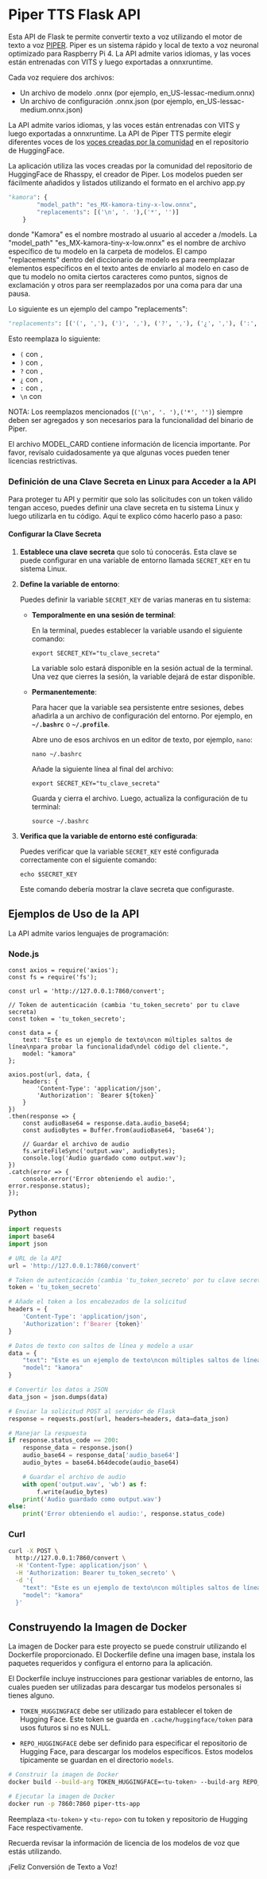 # Piper TTS Flask API

Esta API de Flask te permite convertir texto a voz utilizando el motor de texto a voz [PIPER](https://github.com/rhasspy/piper). Piper es un sistema rápido y local de texto a voz neuronal optimizado para Raspberry Pi 4. La API admite varios idiomas, y las voces están entrenadas con VITS y luego exportadas a onnxruntime.


Cada voz requiere dos archivos:

- Un archivo de modelo .onnx (por ejemplo, en_US-lessac-medium.onnx)
- Un archivo de configuración .onnx.json (por ejemplo, en_US-lessac-medium.onnx.json)

La API admite varios idiomas, y las voces están entrenadas con VITS y luego exportadas a onnxruntime. La API de Piper TTS permite elegir diferentes voces de los [voces creadas por la comunidad](https://huggingface.co/rhasspy/piper-voices/tree/main) en el repositorio de HuggingFace.

La aplicación utiliza las voces creadas por la comunidad del repositorio de HuggingFace de Rhasspy, el creador de Piper. Los modelos pueden ser fácilmente añadidos y listados utilizando el formato en el archivo app.py

```python
"kamora": {
        "model_path": "es_MX-kamora-tiny-x-low.onnx",
        "replacements": [('\n', '. '),('*', '')]
    }
```
donde "Kamora" es el nombre mostrado al usuario al acceder a /models. 
La "model_path" "es_MX-kamora-tiny-x-low.onnx" es el nombre de archivo específico de tu modelo en la carpeta de modelos. El campo "replacements" dentro del diccionario de modelo es para reemplazar elementos específicos en el texto antes de enviarlo al modelo en caso de que tu modelo no omita ciertos caracteres como puntos, signos de exclamación y otros para ser reemplazados por una coma para dar una pausa.

Lo siguiente es un ejemplo del campo "replacements":

```python
"replacements": [('(', ','), (')', ','), ('?', ','), ('¿', ','), (':', ','), ('\n', ' ')]
```
Esto reemplaza lo siguiente:

- `(` con `,`
- `)` con `,`
- `?` con `,`
- `¿` con `,`
- `:` con `,`
- `\n` con ` ` 

NOTA: Los reemplazos mencionados (`('\n', '. '),('*', '')`) siempre deben ser agregados y son necesarios para la funcionalidad del binario de Piper.

El archivo MODEL_CARD contiene información de licencia importante. Por favor, revísalo cuidadosamente ya que algunas voces pueden tener licencias restrictivas.

### Definición de una Clave Secreta en Linux para Acceder a la API

Para proteger tu API y permitir que solo las solicitudes con un token válido tengan acceso, puedes definir una clave secreta en tu sistema Linux y luego utilizarla en tu código. Aquí te explico cómo hacerlo paso a paso:

#### Configurar la Clave Secreta

1. **Establece una clave secreta** que solo tú conocerás. Esta clave se puede configurar en una variable de entorno llamada `SECRET_KEY` en tu sistema Linux.

2. **Define la variable de entorno**: 

   Puedes definir la variable `SECRET_KEY` de varias maneras en tu sistema:

   - **Temporalmente en una sesión de terminal**:
     
     En la terminal, puedes establecer la variable usando el siguiente comando:
     ```shell
     export SECRET_KEY="tu_clave_secreta"
     ```

     La variable solo estará disponible en la sesión actual de la terminal. Una vez que cierres la sesión, la variable dejará de estar disponible.

   - **Permanentemente**:

     Para hacer que la variable sea persistente entre sesiones, debes añadirla a un archivo de configuración del entorno. Por ejemplo, en **`~/.bashrc`** o **`~/.profile`**.

     Abre uno de esos archivos en un editor de texto, por ejemplo, `nano`:
     ```shell
     nano ~/.bashrc
     ```

     Añade la siguiente línea al final del archivo:
     ```shell
     export SECRET_KEY="tu_clave_secreta"
     ```

     Guarda y cierra el archivo. Luego, actualiza la configuración de tu terminal:
     ```shell
     source ~/.bashrc
     ```

3. **Verifica que la variable de entorno esté configurada**:

   Puedes verificar que la variable `SECRET_KEY` esté configurada correctamente con el siguiente comando:
   ```shell
   echo $SECRET_KEY
   ```

   Este comando debería mostrar la clave secreta que configuraste.

## Ejemplos de Uso de la API

La API admite varios lenguajes de programación:

### Node.js 

```node
const axios = require('axios');
const fs = require('fs');

const url = 'http://127.0.0.1:7860/convert';

// Token de autenticación (cambia 'tu_token_secreto' por tu clave secreta)
const token = 'tu_token_secreto';

const data = {
    text: "Este es un ejemplo de texto\ncon múltiples saltos de línea\npara probar la funcionalidad\ndel código del cliente.",
    model: "kamora"
};

axios.post(url, data, {
    headers: {
        'Content-Type': 'application/json',
        'Authorization': `Bearer ${token}`
    }
})
.then(response => {
    const audioBase64 = response.data.audio_base64;
    const audioBytes = Buffer.from(audioBase64, 'base64');

    // Guardar el archivo de audio
    fs.writeFileSync('output.wav', audioBytes);
    console.log('Audio guardado como output.wav');
})
.catch(error => {
    console.error('Error obteniendo el audio:', error.response.status);
});
```

### Python

```python
import requests
import base64
import json

# URL de la API
url = 'http://127.0.0.1:7860/convert'

# Token de autenticación (cambia 'tu_token_secreto' por tu clave secreta)
token = 'tu_token_secreto'

# Añade el token a los encabezados de la solicitud
headers = {
    'Content-Type': 'application/json',
    'Authorization': f'Bearer {token}'
}

# Datos de texto con saltos de línea y modelo a usar
data = {
    "text": "Este es un ejemplo de texto\ncon múltiples saltos de línea\npara probar la funcionalidad\ndel código del cliente.",
    "model": "kamora"
}

# Convertir los datos a JSON
data_json = json.dumps(data)

# Enviar la solicitud POST al servidor de Flask
response = requests.post(url, headers=headers, data=data_json)

# Manejar la respuesta
if response.status_code == 200:
    response_data = response.json()
    audio_base64 = response_data['audio_base64']
    audio_bytes = base64.b64decode(audio_base64)

    # Guardar el archivo de audio
    with open('output.wav', 'wb') as f:
        f.write(audio_bytes)
    print('Audio guardado como output.wav')
else:
    print('Error obteniendo el audio:', response.status_code)

```

### Curl

```bash
curl -X POST \
  http://127.0.0.1:7860/convert \
  -H 'Content-Type: application/json' \
  -H 'Authorization: Bearer tu_token_secreto' \
  -d '{
    "text": "Este es un ejemplo de texto\ncon múltiples saltos de línea\npara probar la funcionalidad\ndel código del cliente.",
    "model": "kamora"
  }'

```

## Construyendo la Imagen de Docker

La imagen de Docker para este proyecto se puede construir utilizando el Dockerfile proporcionado. El Dockerfile define una imagen base, instala los paquetes requeridos y configura el entorno para la aplicación.

El Dockerfile incluye instrucciones para gestionar variables de entorno, las cuales pueden ser utilizadas para descargar tus modelos personales si tienes alguno. 

- `TOKEN_HUGGINGFACE` debe ser utilizado para establecer el token de Hugging Face. Este token se guarda en `.cache/huggingface/token` para usos futuros si no es NULL.

- `REPO_HUGGINGFACE` debe ser definido para especificar el repositorio de Hugging Face, para descargar los modelos específicos. Estos modelos típicamente se guardan en el directorio `models`.
```bash
# Construir la imagen de Docker
docker build --build-arg TOKEN_HUGGINGFACE=<tu-token> --build-arg REPO_HUGGINGFACE=<tu-repo> -t piper-tts-app .

# Ejecutar la imagen de Docker
docker run -p 7860:7860 piper-tts-app
```
Reemplaza `<tu-token>` y `<tu-repo>` con tu token y repositorio de Hugging Face respectivamente.

Recuerda revisar la información de licencia de los modelos de voz que estás utilizando.

¡Feliz Conversión de Texto a Voz!
